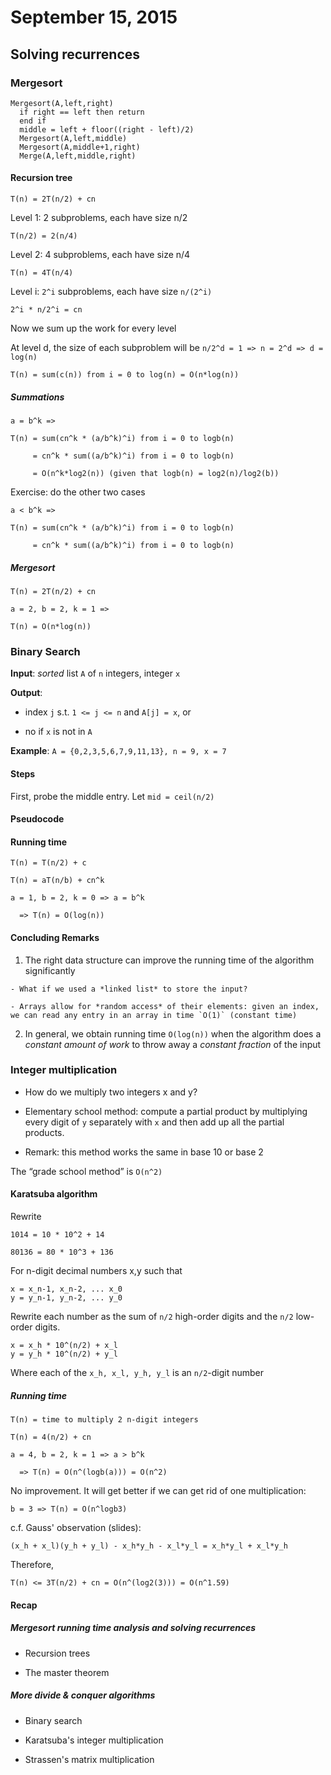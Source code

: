 # September 15, 2015

## Solving recurrences

### Mergesort

```
Mergesort(A,left,right)
  if right == left then return
  end if
  middle = left + floor((right - left)/2)
  Mergesort(A,left,middle)
  Mergesort(A,middle+1,right)
  Merge(A,left,middle,right)
```

#### Recursion tree

```
T(n) = 2T(n/2) + cn
```

Level 1: 2 subproblems, each have size n/2

```
T(n/2) = 2(n/4)
```

Level 2: 4 subproblems, each have size n/4

```
T(n) = 4T(n/4)
```

Level i: `2^i` subproblems, each have size `n/(2^i)`

`2^i * n/2^i = cn`

Now we sum up the work for every level

At level d, the size of each subproblem will be `n/2^d = 1 => n = 2^d => d = log(n)`

`T(n) = sum(c(n)) from i = 0 to log(n) = O(n*log(n))`

##### Summations

```
a = b^k => 

T(n) = sum(cn^k * (a/b^k)^i) from i = 0 to logb(n)

     = cn^k * sum((a/b^k)^i) from i = 0 to logb(n)

     = O(n^k*log2(n)) (given that logb(n) = log2(n)/log2(b))

```

Exercise: do the other two cases

```
a < b^k =>

T(n) = sum(cn^k * (a/b^k)^i) from i = 0 to logb(n)

     = cn^k * sum((a/b^k)^i) from i = 0 to logb(n)

```

##### Mergesort

```
T(n) = 2T(n/2) + cn

a = 2, b = 2, k = 1 =>

T(n) = O(n*log(n))
```

### Binary Search

**Input**: *sorted* list `A` of `n` integers, integer `x`

**Output**:

  - index `j` s.t. `1 <= j <= n` and `A[j] = x`, or

  - no if `x` is not in `A`

**Example**: `A = {0,2,3,5,6,7,9,11,13}, n = 9, x = 7`

#### Steps

First, probe the middle entry. Let `mid = ceil(n/2)`

#### Pseudocode

#### Running time

```
T(n) = T(n/2) + c

T(n) = aT(n/b) + cn^k

a = 1, b = 2, k = 0 => a = b^k

  => T(n) = O(log(n))
```

#### Concluding Remarks

  1. The right data structure can improve the running time of the algorithm significantly

    - What if we used a *linked list* to store the input?

    - Arrays allow for *random access* of their elements: given an index, we can read any entry in an array in time `O(1)` (constant time)

  2. In general, we obtain running time `O(log(n))` when the algorithm does a *constant amount of work* to throw away a *constant fraction* of the input


### Integer multiplication

  - How do we multiply two integers x and y?

  - Elementary school method: compute a partial product by multiplying every digit of `y` separately with `x` and then add up all the partial products.

  - Remark: this method works the same in base 10 or base 2

The “grade school method” is `O(n^2)`

#### Karatsuba algorithm

Rewrite

```
1014 = 10 * 10^2 + 14

80136 = 80 * 10^3 + 136
```

For n-digit decimal numbers x,y such that

```
x = x_n-1, x_n-2, ... x_0
y = y_n-1, y_n-2, ... y_0
```

Rewrite each number as the sum of `n/2` high-order digits and the `n/2` low-order digits.

```
x = x_h * 10^(n/2) + x_l
y = y_h * 10^(n/2) + y_l
```

Where each of the `x_h, x_l, y_h, y_l` is an `n/2`-digit number

##### Running time

```
T(n) = time to multiply 2 n-digit integers

T(n) = 4(n/2) + cn

a = 4, b = 2, k = 1 => a > b^k

  => T(n) = O(n^(logb(a))) = O(n^2)
```

No improvement. It will get better if we can get rid of one multiplication:

```
b = 3 => T(n) = O(n^logb3)
```

c.f. Gauss' observation (slides):

```
(x_h + x_l)(y_h + y_l) - x_h*y_h - x_l*y_l = x_h*y_l + x_l*y_h
```

Therefore,

```
T(n) <= 3T(n/2) + cn = O(n^(log2(3))) = O(n^1.59)
```

#### Recap

##### Mergesort running time analysis and solving recurrences
  
  - Recursion trees

  - The master theorem

##### More divide & conquer algorithms

  - Binary search

  - Karatsuba's integer multiplication

  - Strassen's matrix multiplication